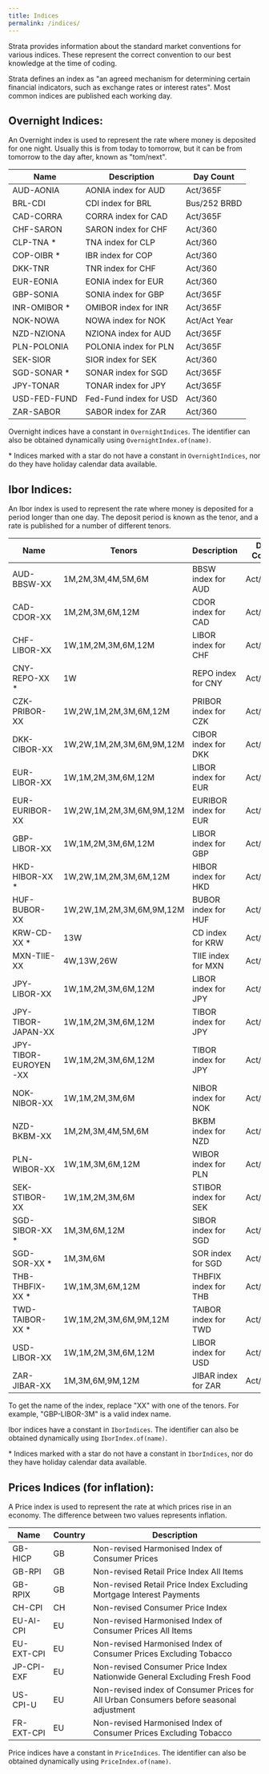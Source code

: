 ```yaml
---
title: Indices
permalink: /indices/
---
```


Strata provides information about the standard market conventions for various indices.
These represent the correct convention to our best knowledge at the time of coding.

Strata defines an index as "an agreed mechanism for determining certain financial indicators,
such as exchange rates or interest rates". Most common indices are published each working day.


## Overnight Indices:

An Overnight index is used to represent the rate where money is deposited for one night.
Usually this is from today to tomorrow, but it can be from tomorrow to the day after, known as "tom/next".

| Name           | Description              | Day Count    |
|----------------|--------------------------|--------------|
| AUD-AONIA      | AONIA index for AUD      | Act/365F     |
| BRL-CDI        | CDI index for BRL        | Bus/252 BRBD |
| CAD-CORRA      | CORRA index for CAD      | Act/365F     |
| CHF-SARON      | SARON index for CHF      | Act/360      |
| CLP-TNA *      | TNA index for CLP        | Act/360      |
| COP-OIBR *     | IBR index for COP        | Act/360      |
| DKK-TNR        | TNR index for CHF        | Act/360      |
| EUR-EONIA      | EONIA index for EUR      | Act/360      |
| GBP-SONIA      | SONIA index for GBP      | Act/365F     |
| INR-OMIBOR *   | OMIBOR index for INR     | Act/365F     |
| NOK-NOWA       | NOWA index for NOK       | Act/Act Year |
| NZD-NZIONA     | NZIONA index for AUD     | Act/365F     |
| PLN-POLONIA    | POLONIA index for PLN    | Act/365F     |
| SEK-SIOR       | SIOR index for SEK       | Act/360      |
| SGD-SONAR *    | SONAR index for SGD      | Act/365F     |
| JPY-TONAR      | TONAR index for JPY      | Act/365F     |
| USD-FED-FUND   | Fed-Fund index for USD   | Act/360      |
| ZAR-SABOR      | SABOR index for ZAR      | Act/360      |

Overnight indices have a constant in `OvernightIndices`.
The identifier can also be obtained dynamically using `OvernightIndex.of(name)`.

\* Indices marked with a star do not have a constant in `OvernightIndices`,
nor do they have holiday calendar data available.


## Ibor Indices:

An Ibor index is used to represent the rate where money is deposited for a period longer than one day.
The deposit period is known as the tenor, and a rate is published for a number of different tenors.

| Name                 | Tenors                   | Description               | Day Count    |
|----------------------|--------------------------|---------------------------|--------------|
| AUD-BBSW-XX          | 1M,2M,3M,4M,5M,6M        | BBSW index for AUD        | Act/365F     |
| CAD-CDOR-XX          | 1M,2M,3M,6M,12M          | CDOR index for CAD        | Act/365F     |
| CHF-LIBOR-XX         | 1W,1M,2M,3M,6M,12M       | LIBOR index for CHF       | Act/360      |
| CNY-REPO-XX *        | 1W                       | REPO index for CNY        | Act/365F     |
| CZK-PRIBOR-XX        | 1W,2W,1M,2M,3M,6M,12M    | PRIBOR index for CZK      | Act/360      |
| DKK-CIBOR-XX         | 1W,2W,1M,2M,3M,6M,9M,12M | CIBOR index for DKK       | Act/360      |
| EUR-LIBOR-XX         | 1W,1M,2M,3M,6M,12M       | LIBOR index for EUR       | Act/360      |
| EUR-EURIBOR-XX       | 1W,2W,1M,2M,3M,6M,9M,12M | EURIBOR index for EUR     | Act/360      |
| GBP-LIBOR-XX         | 1W,1M,2M,3M,6M,12M       | LIBOR index for GBP       | Act/365F     |
| HKD-HIBOR-XX *       | 1W,2W,1M,2M,3M,6M,12M    | HIBOR index for HKD       | Act/365F     |
| HUF-BUBOR-XX         | 1W,2W,1M,2M,3M,6M,9M,12M | BUBOR index for HUF       | Act/360      |
| KRW-CD-XX *          | 13W                      | CD index for KRW          | Act/365F     |
| MXN-TIIE-XX          | 4W,13W,26W               | TIIE index for MXN        | Act/360      |
| JPY-LIBOR-XX         | 1W,1M,2M,3M,6M,12M       | LIBOR index for JPY       | Act/360      |
| JPY-TIBOR-JAPAN-XX   | 1W,1M,2M,3M,6M,12M       | TIBOR index for JPY       | Act/365F     |
| JPY-TIBOR-EUROYEN-XX | 1W,1M,2M,3M,6M,12M       | TIBOR index for JPY       | Act/360      |
| NOK-NIBOR-XX         | 1W,1M,2M,3M,6M           | NIBOR index for NOK       | Act/360      |
| NZD-BKBM-XX          | 1M,2M,3M,4M,5M,6M        | BKBM index for NZD        | Act/365F     |
| PLN-WIBOR-XX         | 1W,1M,3M,6M,12M          | WIBOR index for PLN       | Act/365F     |
| SEK-STIBOR-XX        | 1W,1M,2M,3M,6M           | STIBOR index for SEK      | Act/360      |
| SGD-SIBOR-XX *       | 1M,3M,6M,12M             | SIBOR index for SGD       | Act/365F     |
| SGD-SOR-XX *         | 1M,3M,6M                 | SOR index for SGD         | Act/365F     |
| THB-THBFIX-XX *      | 1W,1M,3M,6M,12M          | THBFIX index for THB      | Act/365F     |
| TWD-TAIBOR-XX *      | 1W,1M,2M,3M,6M,9M,12M    | TAIBOR index for TWD      | Act/365F     |
| USD-LIBOR-XX         | 1W,1M,2M,3M,6M,12M       | LIBOR index for USD       | Act/360      |
| ZAR-JIBAR-XX         | 1M,3M,6M,9M,12M          | JIBAR index for ZAR       | Act/365F     |

To get the name of the index, replace "XX" with one of the tenors.
For example, "GBP-LIBOR-3M" is a valid index name.

Ibor indices have a constant in `IborIndices`.
The identifier can also be obtained dynamically using `IborIndex.of(name)`.

\* Indices marked with a star do not have a constant in `IborIndices`,
nor do they have holiday calendar data available.


## Prices Indices (for inflation):

A Price index is used to represent the rate at which prices rise in an economy.
The difference between two values represents inflation.

| Name           | Country | Description      | 
|----------------|---------|------------------|
| GB-HICP        | GB      | Non-revised Harmonised Index of Consumer Prices |
| GB-RPI         | GB      | Non-revised Retail Price Index All Items |
| GB-RPIX        | GB      | Non-revised Retail Price Index Excluding Mortgage Interest Payments |
| CH-CPI         | CH      | Non-revised Consumer Price Index |
| EU-AI-CPI      | EU      | Non-revised Harmonised Index of Consumer Prices All Items |
| EU-EXT-CPI     | EU      | Non-revised Harmonised Index of Consumer Prices Excluding Tobacco |
| JP-CPI-EXF     | EU      | Non-revised Consumer Price Index Nationwide General Excluding Fresh Food |
| US-CPI-U       | EU      | Non-revised index of Consumer Prices for All Urban Consumers before seasonal adjustment |
| FR-EXT-CPI     | EU      | Non-revised Harmonised Index of Consumer Prices Excluding Tobacco |

Price indices have a constant in `PriceIndices`.
The identifier can also be obtained dynamically using `PriceIndex.of(name)`.
